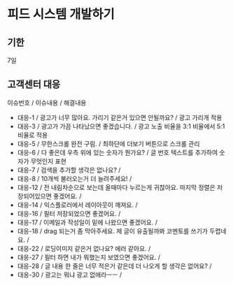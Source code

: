 # 피드 시스템 개발하기

## 기한

7일

## 고객센터 대응

이슈번호 / 이슈내용 / 해결내용

* 대응-1  / 광고가 너무 많아요. 가리기 같은거 있으면 안될까요? / 광고 가리개 적용
* 대응-3  / 광고가 가끔 나타났으면 좋겠습니다. / 광고 노출 비율을 3:1 비율에서 5:1 비율로 적용
* 대응-5  / 무한스크롤 완전 구림. / 최하단에 더보기 버튼으로 스크롤 관리
* 대응-6  / 다 좋은데 우측 위에 있는 숫자가 뭔가요? / 글 번호 텍스트를 추가하여 숫자가 무엇인지 표현
* 대응-7  / 검색을 추가할 생각은 없나요? / 
* 대응-8  / 10개씩 불러오는거 더 늘려주세요! / 
* 대응-12 / 전 내림차순으로 보는데 올때마다 누르는게 귀찮아요. 마지막 정렬은 저장되어있으면 좋겠어요. / 
* 대응-14 / 익스플로러에서 레이아웃이 깨져요. / 
* 대응-16 / 필터 저장되었으면 좋겠어요. / 
* 대응-17 / 이메일과 작성일이 밑에 나왔으면 좋겠어요. / 
* 대응-18 / drag 되는거 좀 막아주세요. 제 글이 유출될까봐 코멘토를 쓰기가 두렵네요. / 
* 대응-22 / 로딩이미지 같은거 없나요? 에러 같아요. / 
* 대응-27 / 필터 하면 내가 뭐했는지 보였으면 좋겠어요. / 
* 대응-28 / 글 내용 한 줄은 너무 적은거 같은데 더 나오게 할 생각은 없어요? / 
* 대응-30 / 광고는 뭐냐 광고 없애라ㅡㅡ / 
